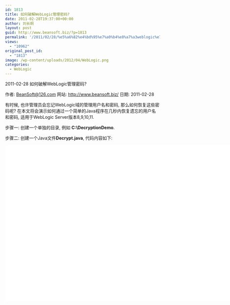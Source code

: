 ```yaml
---
id: 1813
title: 如何破解WebLogic管理密码?
date: 2011-02-28T19:37:00+00:00
author: 刘长炯
layout: post
guid: http://www.beansoft.biz/?p=1813
permalink: '/2011/02/28/%e5%a6%82%e4%bd%95%e7%a0%b4%e8%a7%a3weblogic%e7%ae%a1%e7%90%86%e5%af%86%e7%a0%81/'
views:
  - "10962"
original_post_id:
  - "1813"
image: /wp-content/uploads/2012/04/WebLogic.png
categories:
  - WebLogic
---
```

<p style="margin: 0cm 0cm 0pt">
  <a id="_GoBack" name="_GoBack">2011-02-28</a> 如何破解WebLogic管理密码?
</p>

<p style="margin: 0cm 0cm 0pt">
  <p>
    作者: <a href="mailto:BeanSoft@126.com">BeanSoft@126.com</a> 网站: <a href="http://www.beansoft.biz/">http://www.beansoft.biz/</a> 日期: 2011-02-28
  </p>
  
  <p>
    有时候, 也许管理员会忘记WebLogic域的管理用户名和密码, 那么如何恢复这些密码呢? 在本文将会演示如何通过一个简单的Java程序在几秒内恢复遗忘的用户名和密码, 适用于WebLogic Server版本8,9,10,11.
  </p>
  
  <p>
    步骤一: 创建一个单独的目录, 例如 <strong>C:\DecryptionDemo</strong>.
  </p>
  
  <p>
    步骤二: 创建一个Java文件<strong>Decrypt.java</strong>, 代码内容如下:
  </p>
  
  <div style="padding-bottom: 0px; margin: 0px; padding-left: 0px; padding-right: 0px; display: inline; float: none; padding-top: 0px" id="scid:9D7513F9-C04C-4721-824A-2B34F0212519:d9294146-5208-45fd-834a-5dcb61dd174a" class="wlWriterEditableSmartContent">
    <pre style=" width: 916px; height: 505px;background-color:White;overflow: auto;"><div>
  <!--

Code highlighting produced by Actipro CodeHighlighter (freeware)
http://www.CodeHighlighter.com/

-->
  
  <span style="color: #0000FF;">import</span><span style="color: #000000;"> java.io.PrintStream;
  </span><span style="color: #0000FF;">import</span><span style="color: #000000;"> weblogic.security.internal.</span><span style="color: #000000;">*</span><span style="color: #000000;">;
  </span><span style="color: #0000FF;">import</span><span style="color: #000000;"> weblogic.security.internal.encryption.</span><span style="color: #000000;">*</span><span style="color: #000000;">;
  
  </span><span style="color: #0000FF;">public</span><span style="color: #000000;"> </span><span style="color: #0000FF;">class</span><span style="color: #000000;"> Decrypt
  {
      </span><span style="color: #0000FF;">static</span><span style="color: #000000;"> EncryptionService es </span><span style="color: #000000;">=</span><span style="color: #000000;"> </span><span style="color: #0000FF;">null</span><span style="color: #000000;">;
      </span><span style="color: #0000FF;">static</span><span style="color: #000000;"> ClearOrEncryptedService ces </span><span style="color: #000000;">=</span><span style="color: #000000;"> </span><span style="color: #0000FF;">null</span><span style="color: #000000;">;
      </span><span style="color: #0000FF;">public</span><span style="color: #000000;"> </span><span style="color: #0000FF;">static</span><span style="color: #000000;"> </span><span style="color: #0000FF;">void</span><span style="color: #000000;"> main(String args[])
      {
          String s </span><span style="color: #000000;">=</span><span style="color: #000000;"> </span><span style="color: #0000FF;">null</span><span style="color: #000000;">;
          </span><span style="color: #0000FF;">if</span><span style="color: #000000;">(args.length </span><span style="color: #000000;">==</span><span style="color: #000000;"> </span><span style="color: #000000;"></span><span style="color: #000000;">)
              s </span><span style="color: #000000;">=</span><span style="color: #000000;"> ServerAuthenticate.promptValue(</span><span style="color: #000000;">"</span><span style="color: #000000;">Password: </span><span style="color: #000000;">"</span><span style="color: #000000;">, </span><span style="color: #0000FF;">false</span><span style="color: #000000;">);
          </span><span style="color: #0000FF;">else</span><span style="color: #000000;">
          </span><span style="color: #0000FF;">if</span><span style="color: #000000;">(args.length </span><span style="color: #000000;">==</span><span style="color: #000000;"> </span><span style="color: #000000;">1</span><span style="color: #000000;">)
              s </span><span style="color: #000000;">=</span><span style="color: #000000;"> args[</span><span style="color: #000000;"></span><span style="color: #000000;">];
          </span><span style="color: #0000FF;">else</span><span style="color: #000000;">
              System.err.println(</span><span style="color: #000000;">"</span><span style="color: #000000;">Usage: java Decrypt [ password ]</span><span style="color: #000000;">"</span><span style="color: #000000;">);
          es </span><span style="color: #000000;">=</span><span style="color: #000000;"> SerializedSystemIni.getExistingEncryptionService();
          </span><span style="color: #0000FF;">if</span><span style="color: #000000;">(es </span><span style="color: #000000;">==</span><span style="color: #000000;"> </span><span style="color: #0000FF;">null</span><span style="color: #000000;">)
          {
              System.err.println(</span><span style="color: #000000;">"</span><span style="color: #000000;">Unable to initialize encryption service</span><span style="color: #000000;">"</span><span style="color: #000000;">);
              </span><span style="color: #0000FF;">return</span><span style="color: #000000;">;
          }
          ces </span><span style="color: #000000;">=</span><span style="color: #000000;"> </span><span style="color: #0000FF;">new</span><span style="color: #000000;"> ClearOrEncryptedService(es);
          </span><span style="color: #0000FF;">if</span><span style="color: #000000;">(s </span><span style="color: #000000;">!=</span><span style="color: #000000;"> </span><span style="color: #0000FF;">null</span><span style="color: #000000;">)
              System.out.println(</span><span style="color: #000000;">"</span><span style="color: #000000;">\nDecrypted Password is:</span><span style="color: #000000;">"</span><span style="color: #000000;">+</span><span style="color: #000000;">ces.decrypt(s));
      }
  }
  </span>
</div></pre>
    
    <p>
      <!-- Code inserted with Steve Dunn's Windows Live Writer Code Formatter Plugin.  http://dunnhq.com --></div> 
      
      <p>
        步骤三: 运行相关命令解密位于D:\bea\user_projects\domains\1034\servers\AdminServer\security\boot.properties文件中的字符串:
      </p>
      
      <p>
        call D:\bea\wlserver_10.3\server\bin\setWLSEnv.cmd<br /> <br />copy D:\bea\user_projects\domains\1034\security\SerializedSystemIni.dat .\
      </p>
      
      <p>
        javac Decrypt.java
      </p>
      
      <p>
        java -cp .;%CLASSPATH% Decrypt {AES}QxP9vMIXw7g39iRfGNlZ76TOoHq9bLhwnTjlBWopGBw=
      </p>
      
      <p>
        pause
      </p>
      
      <p>
        此时可以看到密码原文为 <strong>weblogic1</strong> . 效果如下图所示:
      </p>
      
      <p>
        <strong>安全隐患</strong><strong>:</strong>
      </p>
      
      <p>
        <strong>如果任何人知道您的</strong><strong>domain</strong><strong>的名称</strong><strong>,</strong> <strong>那么他就可以创建一个相同名称的</strong><strong>domain,</strong> <strong>来获得文件</strong><strong>SerializedSystemIni.dat</strong><strong>和</strong><strong>boot.properties,</strong> <strong>然后就可以破解到原始的密码明文</strong><strong>,</strong> <strong>也许这是一个安全漏洞</strong><strong>!</strong>
      </p>
      
      <p>
        本文内容改编自 <a href="http://middlewaremagic.com/weblogic/?p=5806">http://middlewaremagic.com/weblogic/?p=5806</a>.
      </p>
      
      <p>
        转载请注明：<a href="http://www.beansoft.biz">WebLogic Android 博客</a> &raquo; <a href="http://www.beansoft.biz/2011/02/28/%e5%a6%82%e4%bd%95%e7%a0%b4%e8%a7%a3weblogic%e7%ae%a1%e7%90%86%e5%af%86%e7%a0%81/">如何破解WebLogic管理密码?</a>
      </p>